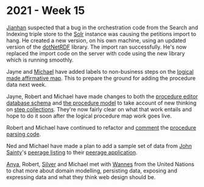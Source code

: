 # 2021 - Week 15

[Jianhan](https://twitter.com/jianhanzhu) suspected that a bug in the orchestration code from the Search and Indexing triple store to the [Solr](https://en.wikipedia.org/wiki/Apache_Solr) instance was causing the petitions import to hang. He created a new version, on his own machine, using an updated version of the [dotNetRDF](https://www.dotnetrdf.org/) library. The import ran successfully. He's now replaced the import code on the server with code using the new library which is running smoothly.

Jayne and [Michael](https://twitter.com/fantasticlife) have added labels to non-business steps on the [logical made affirmative map](https://ukparliament.github.io/ontologies/procedure/flowcharts/sis/logic-gates/made-affirmative.pdf). This to prepare the ground for adding the procedure data next week.

Jayne, Robert and Michael have made changes to both the [procedure editor database schema](https://github.com/ukparliament/ontologies/blob/master/procedure/meta/editor/schema.pdf) and [the procedure model](https://ukparliament.github.io/ontologies/procedure/procedure-ontology.html) to take account of new thinking on [step collections](https://ukparliament.github.io/ontologies/procedure/procedure-ontology.html#d4e244). They're now fairly clear on what that work entails and hope to do it soon after the logical procedure map work goes live.

Robert and Michael have continued to refactor and [comment](https://api.parliament.uk/procedures/meta/comments) the [procedure parsing code](https://github.com/ukparliament/procedure-parsing).

Ned and Michael have made a plan to add a sample set of data from [John Sainty](https://en.wikipedia.org/wiki/John_Sainty_(civil_servant))'s [peerage listing](https://www.wiley.com/en-gb/Peerage+Creations%3A+Chronological+Lists+of+Creations+in+the+Peerages+of+England+and+Great+Britain+1649+1800+and+of+Ireland+1603+1898-p-9781405180436) to their [peerage application](https://api.parliament.uk/peerages).

[Anya](https://twitter.com/bitten_), Robert, [Silver](https://twitter.com/silveroliver) and Michael met with [Wannes](https://twitter.com/wanneslint) from the United Nations to chat more about domain modelling, persisting data, exposing and expressing data and what they think web design should be.